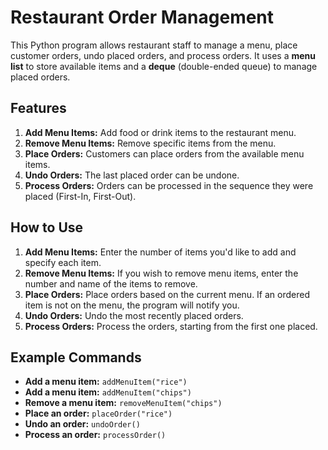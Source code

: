 

# Restaurant Order Management

This Python program allows restaurant staff to manage a menu, place customer orders, undo placed orders, and process orders. It uses a **menu list** to store available items and a **deque** (double-ended queue) to manage placed orders.

## Features

1. **Add Menu Items:** Add food or drink items to the restaurant menu.
2. **Remove Menu Items:** Remove specific items from the menu.
3. **Place Orders:** Customers can place orders from the available menu items.
4. **Undo Orders:** The last placed order can be undone.
5. **Process Orders:** Orders can be processed in the sequence they were placed (First-In, First-Out).

## How to Use

1. **Add Menu Items:** Enter the number of items you'd like to add and specify each item.
2. **Remove Menu Items:** If you wish to remove menu items, enter the number and name of the items to remove.
3. **Place Orders:** Place orders based on the current menu. If an ordered item is not on the menu, the program will notify you.
4. **Undo Orders:** Undo the most recently placed orders.
5. **Process Orders:** Process the orders, starting from the first one placed.

## Example Commands

- **Add a menu item:** `addMenuItem("rice")`
- **Add a menu item:** `addMenuItem("chips")`
- **Remove a menu item:** `removeMenuItem("chips")`
- **Place an order:** `placeOrder("rice")`
- **Undo an order:** `undoOrder()`
- **Process an order:** `processOrder()`
